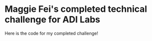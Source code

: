 Maggie Fei's completed technical challenge for ADI Labs
===================

Here is the code for my completed challenge! 
